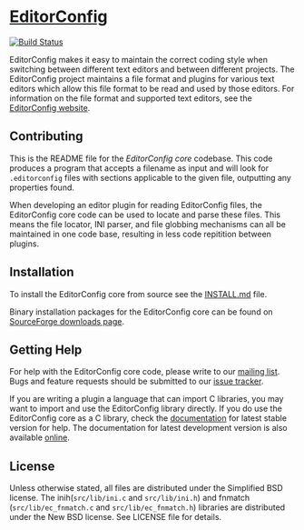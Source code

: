 [EditorConfig][]
==============

[![Build Status](https://secure.travis-ci.org/editorconfig/editorconfig-core.png?branch=master)](http://travis-ci.org/editorconfig/editorconfig-core)

EditorConfig makes it easy to maintain the correct coding style when switching
between different text editors and between different projects.  The
EditorConfig project maintains a file format and plugins for various text
editors which allow this file format to be read and used by those editors.  For
information on the file format and supported text editors, see the
[EditorConfig website][EditorConfig].


Contributing
------------

This is the README file for the *EditorConfig core* codebase.  This code
produces a program that accepts a filename as input and will look for
`.editorconfig` files with sections applicable to the given file, outputting
any properties found.

When developing an editor plugin for reading EditorConfig files, the
EditorConfig core code can be used to locate and parse these files.  This means
the file locator, INI parser, and file globbing mechanisms can all be
maintained in one code base, resulting in less code repitition between plugins.


Installation
------------

To install the EditorConfig core from source see the [INSTALL.md][] file.

Binary installation packages for the EditorConfig core can be found on
[SourceForge downloads page][downloads].


Getting Help
------------

For help with the EditorConfig core code, please write to our [mailing list][].
Bugs and feature requests should be submitted to our [issue tracker][].

If you are writing a plugin a language that can import C libraries, you may
want to import and use the EditorConfig library directly.  If you do use the
EditorConfig core as a C library, check the [documentation][] for latest stable
version for help. The documentation for latest development version is also
available [online][dev doc].


License
-------

Unless otherwise stated, all files are distributed under the Simplified BSD
license. The inih(`src/lib/ini.c` and `src/lib/ini.h`) and fnmatch
(`src/lib/ec_fnmatch.c` and `src/lib/ec_fnmatch.h`) libraries are distributed
under the New BSD license. See LICENSE file for details.


[EditorConfig]: http://editorconfig.org "EditorConfig Homepage"
[INSTALL.md]: https://github.com/editorconfig/editorconfig-core/blob/master/INSTALL.md
[mailing list]: http://groups.google.com/group/editorconfig "EditorConfig mailing list"
[issue tracker]: https://github.com/editorconfig/editorconfig/issues
[documentation]: http://docs.editorconfig.org/ "EditorConfig C Core documentation"
[downloads]: https://sourceforge.net/projects/editorconfig/files/EditorConfig-C-Core/
[dev doc]: http://docs.editorconfig.org/en/development "EditorConfig C Core latest development version documentation"

